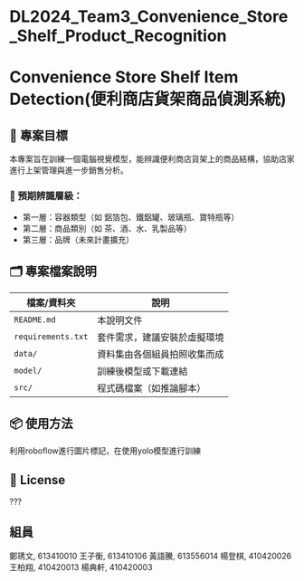 # DL2024_Team3_Convenience_Store_Shelf_Product_Recognition
# Convenience Store Shelf Item Detection(便利商店貨架商品偵測系統)
## 📌 專案目標

本專案旨在訓練一個電腦視覺模型，能辨識便利商店貨架上的商品結構，協助店家進行上架管理與進一步銷售分析。

### 🎯 預期辨識層級：
- 第一層：容器類型（如 鋁箔包、鐵鋁罐、玻璃瓶、寶特瓶等）
- 第二層：商品類別（如 茶、酒、水、乳製品等）
- 第三層：品牌（未來計畫擴充）

## 🗂️ 專案檔案說明

| 檔案/資料夾         | 說明 |
|---------------------|------|
| `README.md`         | 本說明文件 |
| `requirements.txt`  | 套件需求，建議安裝於虛擬環境 |
| `data/`             | 資料集由各個組員拍照收集而成 |
| `model/`            | 訓練後模型或下載連結 |
| `src/`              | 程式碼檔案（如推論腳本） |

## 📦 使用方法
利用roboflow進行圖片標記，在使用yolo模型進行訓練

## 📄 License
???

## 組員
鄭琇文, 613410010
王子衡, 613410106
黃語騰, 613556014
楊登棋, 410420026
王柏翔, 410420013
楊典軒, 410420003

